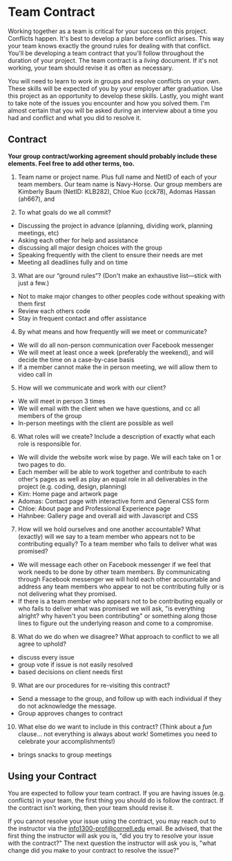 # Team Contract

Working together as a team is critical for your success on this project. Conflicts happen. It's best to develop a plan before conflict arises. This way your team knows exactly the ground rules for dealing with that conflict. You'll be developing a team contract that you'll follow throughout the duration of your project. The team contract is a *living* document. If it's not working, your team should revise it as often as necessary.

You will need to learn to work in groups and resolve conflicts on your own. These skills will be expected of you by your employer after graduation. Use this project as an opportunity to develop these skills. Lastly, you might want to take note of the issues you encounter and how you solved them. I'm almost certain that you will be asked during an interview about a time you had and conflict and what you did to resolve it.

## Contract

**Your group contract/working agreement should probably include these elements. Feel free to add other terms, too.**

1. Team name or project name. Plus full name and NetID of each of your team members.
 Our team name is Navy-Horse. Our group members are Kimberly Baum (NetID: KLB282), Chloe Kuo (cck78), Adomas Hassan (ah667), and


2. To what goals do we all commit?
- Discussing the project in advance (planning, dividing work, planning meetings, etc)
- Asking each other for help and assistance
- discussing all major design choices with the group
- Speaking frequently with the client to ensure their needs are met
- Meeting all deadlines fully and on time


3. What are our “ground rules”? (Don't make an exhaustive list—stick with just a few.)
- Not to make major changes to other peoples code without speaking with them first
- Review each others code
- Stay in frequent contact and offer assistance


4. By what means and how frequently will we meet or communicate?
- We will do all non-person communication over Facebook messenger
- We will meet at least once a week (preferably the weekend), and will decide the time on a case-by-case basis
- If a member cannot make the in person meeting, we will allow them to video call in


5. How will we communicate and work with our client?
 - We will meet in person 3 times
 - We will email with the client when we have questions, and cc all members of the group
 - In-person meetings with the client are possible as well


6. What roles will we create? Include a description of exactly what each role is responsible for.
- We will divide the website work wise by page. We will each take on 1 or two pages to do.
- Each member will be able to work together and contribute to each other's pages as well as play an equal role in all deliverables in the project (e.g. coding, design, planning)
- Kim: Home page and artwork page
- Adomas: Contact page with interactive form and General CSS form
- Chloe: About page and Professional Experience page
- Hahnbee: Gallery page and overall aid with Javascript and CSS

7. How will we hold ourselves and one another accountable? What (exactly) will we say to a team member who appears not to be contributing equally? To a team member who fails to deliver what was promised?
- We will message each other on Facebook messenger if we feel that work needs to be done by other team members. By communicating through Facebook messenger we will hold each other accountable and address any team members who appear to not be contributing fully or is not delivering what they promised.
- If there is a team member who appears not to be contributing equally or who fails to deliver what was promised we will ask, "is everything alright? why haven't you been contributing" or something along those lines to figure out the underlying reason and come to a compromise.


8. What do we do when we disagree? What approach to conflict to we all agree to uphold?
  - discuss every issue
  - group vote if issue is not easily resolved
  - based decisions on client needs first


9. What are our procedures for re-visiting this contract?

  - Send a message to the group, and follow up with each individual if they do not acknowledge the message.
  - Group approves changes to contract


10. What else do we want to include in this contract? (Think about a *fun* clause... not everything is always about work! Sometimes you need to celebrate your accomplishments!)

  - brings snacks to group meetings



## Using your Contract

You are expected to follow your team contract. If you are having issues (e.g. conflicts) in your team, the first thing you should do is follow the contract. If the contract isn't working, then your team should revise it.

If you cannot resolve your issue using the contract, you may reach out to the instructor via the <info1300-prof@cornell.edu> email. Be advised, that the first thing the instructor will ask you is, "did you try to resolve your issue with the contract?" The next question the instructor will ask you is, "what change did you make to your contract to resolve the issue?"
